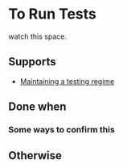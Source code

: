 # To Run Tests

watch this space.

## Supports
- [Maintaining a testing regime]

## Done when

### Some ways to confirm this

## Otherwise

[Maintaining a testing regime]:./ToWriteAndExecuteTests.md
